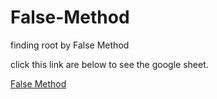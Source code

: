 # False-Method
finding root by False Method 



click this link are below to see the google sheet.

[False Method ](https://docs.google.com/spreadsheets/d/e/2PACX-1vRi1DY1yBMAEn31PSf_8g2uk9YYJW6IOuLl1ufGhqmEUJaTDSU4-_-1n1_1lvLM0iya5uBMq8V_4dBn/pubhtml?gid=0&single=true)
